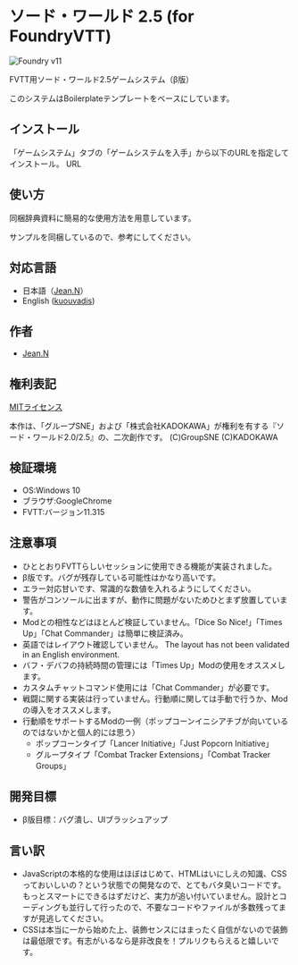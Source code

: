 # ソード・ワールド 2.5 (for FoundryVTT)

![Foundry v11](https://img.shields.io/badge/foundry-v11-green)

FVTT用ソード・ワールド2.5ゲームシステム（β版）

このシステムはBoilerplateテンプレートをベースにしています。

## インストール
「ゲームシステム」タブの「ゲームシステムを入手」から以下のURLを指定してインストール。
URL

## 使い方
同梱辞典資料に簡易的な使用方法を用意しています。

サンプルを同梱しているので、参考にしてください。

## 対応言語
- 日本語（[Jean.N](https://github.com/jeannjeann)）
- English ([kuouvadis](https://github.com/kuouvadis))

## 作者
- [Jean.N](https://github.com/jeannjeann)

## 権利表記
[MITライセンス](LICENSE.txt)

本作は、「グループSNE」および「株式会社KADOKAWA」が権利を有する『ソード・ワールド2.0/2.5』の、二次創作です。 (C)GroupSNE (C)KADOKAWA


## 検証環境
- OS:Windows 10
- ブラウザ:GoogleChrome
- FVTT:バージョン11.315

## 注意事項
- ひととおりFVTTらしいセッションに使用できる機能が実装されました。
- β版です。バグが残存している可能性はかなり高いです。
- エラー対応甘いです、常識的な数値を入れるようにしてください。
- 警告がコンソールに出ますが、動作に問題がないためひとまず放置しています。
- Modとの相性などはほとんど検証していません。「Dice So Nice!」「Times Up」「Chat Commander」は簡単に検証済み。
- 英語ではレイアウト確認していません。 The layout has not been validated in an English environment.
- バフ・デバフの持続時間の管理には「Times Up」Modの使用をオススメします。
- カスタムチャットコマンド使用には「Chat Commander」が必要です。
- 戦闘に関する実装は行っていません。行動順に関しては手動で行うか、Modの導入をオススメします。
- 行動順をサポートするModの一例（ポップコーンイニシアチブが向いているのではないかと個人的には思う）
  - ポップコーンタイプ「Lancer Initiative」「Just Popcorn Initiative」
  - グループタイプ「Combat Tracker Extensions」「Combat Tracker Groups」

## 開発目標
- β版目標：バグ潰し、UIブラッシュアップ

## 言い訳
- JavaScriptの本格的な使用はほぼはじめて、HTMLはいにしえの知識、CSSっておいしいの？という状態での開発なので、とてもバタ臭いコードです。もっとスマートにできるはずだけど、実力が追い付いていません。設計とコーディングも並行して行ったので、不要なコードやファイルが多数残ってますが見逃してください。
- CSSは本当に一から始めた上、装飾センスにはまったく自信がないので装飾は最低限です。有志がいるなら是非改良を！プルリクもらえると嬉しいです。



